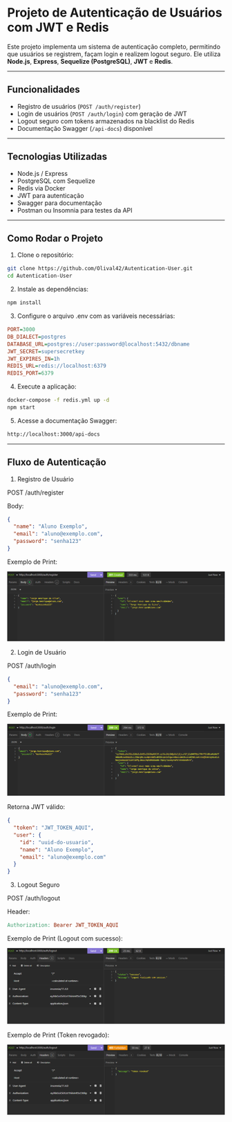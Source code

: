 # Projeto de Autenticação de Usuários com JWT e Redis

Este projeto implementa um sistema de autenticação completo, permitindo que usuários se registrem, façam login e realizem logout seguro. Ele utiliza **Node.js**, **Express**, **Sequelize (PostgreSQL)**, **JWT** e **Redis**.

---

## Funcionalidades

- Registro de usuários (`POST /auth/register`)
- Login de usuários (`POST /auth/login`) com geração de JWT
- Logout seguro com tokens armazenados na blacklist do Redis
- Documentação Swagger (`/api-docs`) disponível

---

## Tecnologias Utilizadas

- Node.js / Express
- PostgreSQL com Sequelize
- Redis via Docker
- JWT para autenticação
- Swagger para documentação
- Postman ou Insomnia para testes da API

---

## Como Rodar o Projeto

1. Clone o repositório:

```bash
git clone https://github.com/Olival42/Autentication-User.git
cd Autentication-User
```
2. Instale as dependências:

```bash
npm install
```

3. Configure o arquivo .env com as variáveis necessárias:

```ini
PORT=3000
DB_DIALECT=postgres
DATABASE_URL=postgres://user:password@localhost:5432/dbname
JWT_SECRET=supersecretkey
JWT_EXPIRES_IN=1h
REDIS_URL=redis://localhost:6379
REDIS_PORT=6379
```

4. Execute a aplicação:

```bash
docker-compose -f redis.yml up -d
npm start
```

5. Acesse a documentação Swagger:

```bash
http://localhost:3000/api-docs
```

---

## Fluxo de Autenticação

1. Registro de Usuário

POST /auth/register

Body:

```json
{
  "name": "Aluno Exemplo",
  "email": "aluno@exemplo.com",
  "password": "senha123"
}
```

Exemplo de Print:

![Registro](docs/prints/register.png)

2. Login de Usuário

POST /auth/login

```json
{
  "email": "aluno@exemplo.com",
  "password": "senha123"
}
```

Exemplo de Print:

![Login](docs/prints/login.png)

Retorna JWT válido:

```json
{
  "token": "JWT_TOKEN_AQUI",
  "user": {
    "id": "uuid-do-usuario",
    "name": "Aluno Exemplo",
    "email": "aluno@exemplo.com"
  }
}
```

3. Logout Seguro

POST /auth/logout

Header:

```makefile
Authorization: Bearer JWT_TOKEN_AQUI
```

Exemplo de Print (Logout com sucesso):

![Logout com sucesso](docs/prints/logout.png)

Exemplo de Print (Token revogado):

![Token revogado](docs/prints/token-revoked.png)